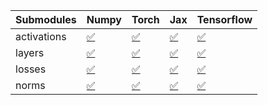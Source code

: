 | Submodules   | Numpy                                                                                                                           | Torch                                                                                                                           | Jax                                                                                                                             | Tensorflow                                                                                                                      |
|:-------------|:--------------------------------------------------------------------------------------------------------------------------------|:--------------------------------------------------------------------------------------------------------------------------------|:--------------------------------------------------------------------------------------------------------------------------------|:--------------------------------------------------------------------------------------------------------------------------------|
| activations  | <a href="https://github.com/unifyai/ivy/runs/8285300091?check_suite_focus=true" rel="noopener noreferrer" target="_blank">✅</a> | <a href="https://github.com/unifyai/ivy/runs/8285300193?check_suite_focus=true" rel="noopener noreferrer" target="_blank">✅</a> | <a href="https://github.com/unifyai/ivy/runs/8285300278?check_suite_focus=true" rel="noopener noreferrer" target="_blank">✅</a> | <a href="https://github.com/unifyai/ivy/runs/8285300385?check_suite_focus=true" rel="noopener noreferrer" target="_blank">✅</a> |
| layers       | <a href="https://github.com/unifyai/ivy/runs/8285300111?check_suite_focus=true" rel="noopener noreferrer" target="_blank">✅</a> | <a href="https://github.com/unifyai/ivy/runs/8285300216?check_suite_focus=true" rel="noopener noreferrer" target="_blank">✅</a> | <a href="https://github.com/unifyai/ivy/runs/8285300301?check_suite_focus=true" rel="noopener noreferrer" target="_blank">✅</a> | <a href="https://github.com/unifyai/ivy/runs/8285300411?check_suite_focus=true" rel="noopener noreferrer" target="_blank">✅</a> |
| losses       | <a href="https://github.com/unifyai/ivy/runs/8285300137?check_suite_focus=true" rel="noopener noreferrer" target="_blank">✅</a> | <a href="https://github.com/unifyai/ivy/runs/8285300241?check_suite_focus=true" rel="noopener noreferrer" target="_blank">✅</a> | <a href="https://github.com/unifyai/ivy/runs/8285300323?check_suite_focus=true" rel="noopener noreferrer" target="_blank">✅</a> | <a href="https://github.com/unifyai/ivy/runs/8285300440?check_suite_focus=true" rel="noopener noreferrer" target="_blank">✅</a> |
| norms        | <a href="https://github.com/unifyai/ivy/runs/8285300165?check_suite_focus=true" rel="noopener noreferrer" target="_blank">✅</a> | <a href="https://github.com/unifyai/ivy/runs/8285300262?check_suite_focus=true" rel="noopener noreferrer" target="_blank">✅</a> | <a href="https://github.com/unifyai/ivy/runs/8285300365?check_suite_focus=true" rel="noopener noreferrer" target="_blank">✅</a> | <a href="https://github.com/unifyai/ivy/runs/8285300462?check_suite_focus=true" rel="noopener noreferrer" target="_blank">✅</a> |